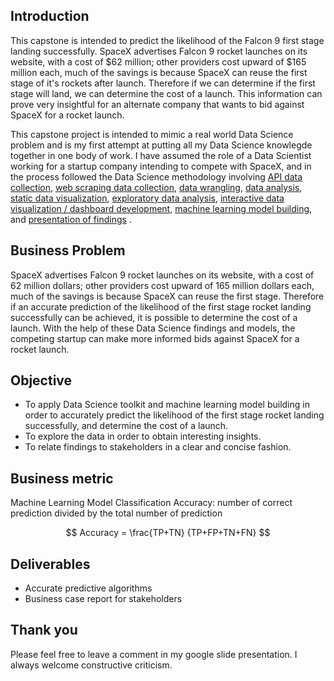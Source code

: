 ## Introduction
This capstone is intended to predict the likelihood of the Falcon 9 first stage landing successfully. SpaceX advertises Falcon 9 rocket launches on its website, with a cost of $62 million; other providers cost upward of $165 million each, much of the savings is because SpaceX can reuse the first stage of it's rockets after launch. Therefore if we can determine if the first stage will land, we can determine the cost of a launch. This information can prove very insightful for an alternate company that wants to bid against SpaceX for a rocket launch. 

This capstone project is intended to mimic a real world Data Science problem and is my first attempt at putting all my Data Science knowlegde together in one body of work. I have assumed the role of a Data Scientist working for a startup company intending to compete with SpaceX, and in the process followed the Data Science methodology involving 
[API data collection](https://github.com/Sonya-7/DS_IBM_Capstone/blob/master/SpaceX%20Assessment%20(Data%20Cleaning).ipynb), 
[web scraping data collection](https://github.com/Sonya-7/DS_IBM_Capstone/blob/master/SpaceX%20Assessment%20(Web%20Scraping).ipynb), 
[data wrangling](https://github.com/Sonya-7/DS_IBM_Capstone/blob/master/SpaceX%20Assessment%20(Data%20Wrangling).ipynb), 
[data analysis](https://github.com/Sonya-7/DS_IBM_Capstone/blob/master/Spacex%20Assessment(data%20analysis-sqllite).ipynb), 
[static data visualization](https://github.com/Sonya-7/DS_IBM_Capstone/blob/master/Spacex%20Assessment(Data%20Visualization).ipynb), 
[exploratory data analysis](https://github.com/Sonya-7/DS_IBM_Capstone/blob/master/Spacex%20Assessment(Visual%20Analytics).ipynb),
[interactive data visualization / dashboard development](https://github.com/Sonya-7/DS_IBM_Capstone/blob/master/spacex_dash_app.py),
[machine learning model building](https://github.com/Sonya-7/DS_IBM_Capstone/blob/master/Spacex%20Assessment(Machine%20Learning%20Models).ipynb), 
and 
[presentation of findings](https://docs.google.com/presentation/d/1dg94KpvfD_gozRHZTbZWCkTCzSNEkZCJh0rKmO5O1SU/edit?usp=sharing)
.


## Business Problem
SpaceX advertises Falcon 9 rocket launches on its website, with a cost of 62 million dollars; other providers cost upward of 165 million dollars each, much of the savings is because SpaceX can reuse the first stage. Therefore if an accurate prediction of the likelihood of the first stage rocket landing successfully can be achieved, it is possible to determine the cost of a launch. With the help of these Data Science findings and models, the competing startup can make more informed bids against SpaceX for a rocket launch. 

## Objective
- To apply Data Science toolkit and machine learning model building in order to accurately predict the likelihood of the first stage rocket landing successfully, and determine the cost of a launch.
- To explore the data in order to obtain interesting insights.
- To relate findings to stakeholders in a clear and concise fashion.

## Business metric
Machine Learning Model Classification Accuracy: number of correct prediction divided by the total number of prediction

$$ Accuracy  =  \frac{TP+TN} {TP+FP+TN+FN} $$

## Deliverables
- Accurate predictive algorithms
- Business case report for stakeholders

## Thank you
Please feel free to leave a comment in my google slide presentation. I always welcome constructive criticism. 
